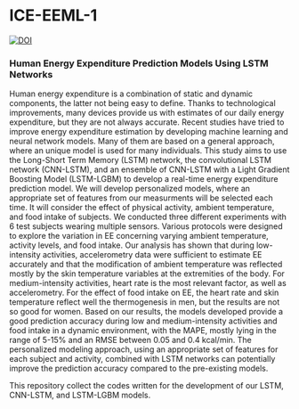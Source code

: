 # ICE-EEML-1
[![DOI](https://zenodo.org/badge/595111119.svg)](https://zenodo.org/badge/latestdoi/595111119)


### Human Energy Expenditure Prediction Models Using LSTM Networks


Human energy expenditure is a combination of static and dynamic components, the latter not being easy to define. Thanks to technological improvements, many devices provide us with estimates of our daily energy expenditure, but they are not always accurate. Recent studies have tried to improve energy expenditure estimation by developing machine learning and neural network models. Many of them are based on a general approach, where an unique model is used for many individuals. This study aims to use the Long-Short Term Memory (LSTM) network, the convolutional LSTM network (CNN-LSTM), and an ensemble of CNN-LSTM with a Light Gradient Boosting Model (LSTM-LGBM) to develop a real-time energy expenditure prediction model. We will develop personalized models, where an appropriate set of features from our measurments will be selected each time. It will consider the effect of physical activity, ambient temperature, and food intake of subjects. We conducted three different experiments with 6 test subjects wearing multiple sensors. Various protocols were designed to explore the variation in EE concerning varying ambient temperature, activity levels, and food intake. Our analysis has shown that during low-intensity activities, accelerometry data were sufficient to estimate EE accurately and that the modification of ambient temperature was reflected mostly by the skin temperature variables at the extremities of the body. For medium-intensity activities, heart rate is the most relevant factor, as well as accelerometry. For the effect of food intake on EE, the heart rate and skin temperature reflect well the thermogenesis in men, but the results are not so good for women. Based on our results, the models developed provide a good prediction accuracy during low and medium-intensity activities and food intake in a dynamic environment, with the MAPE, mostly lying in the range of 5-15\% and an RMSE between 0.05 and 0.4 kcal/min. The personalized modeling approach, using an appropriate set of features for each subject and activity, combined with LSTM networks can potentially improve the prediction accuracy compared to the pre-existing models.

This repository collect the codes written for the development of our LSTM, CNN-LSTM, and LSTM-LGBM models. 
